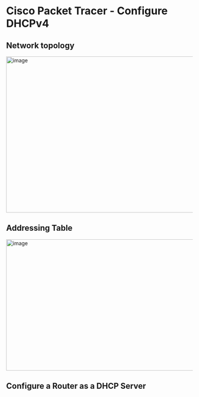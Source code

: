 # Cisco Packet Tracer - Configure DHCPv4

## Network topology

<img width="767" height="421" alt="image" src="https://github.com/user-attachments/assets/d911eefe-f2a8-41eb-8cf6-dca8d66523d8" />


## Addressing Table 

<img width="711" height="354" alt="image" src="https://github.com/user-attachments/assets/2bd5f0d6-ec0b-4d2f-ad09-9a76a003a359" />

## Configure a Router as a DHCP Server 


